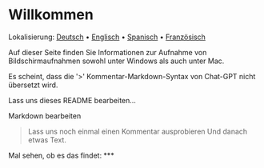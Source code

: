 # Willkommen
Lokalisierung: [Deutsch](https://ewildingli.github.io/Global-Instructor-Guidelines/DE/) • [Englisch](https://ewildingli.github.io/Global-Instructor-Guidelines/) • [Spanisch](https://ewildingli.github.io/Global-Instructor-Guidelines/ES/) • [Französisch](https://ewildingli.github.io/Global-Instructor-Guidelines/FR/)

Auf dieser Seite finden Sie Informationen zur Aufnahme von Bildschirmaufnahmen sowohl unter Windows als auch unter Mac.

Es scheint, dass die '>' Kommentar-Markdown-Syntax von Chat-GPT nicht übersetzt wird.

Lass uns dieses README bearbeiten...

Markdown bearbeiten

> Lass uns noch einmal einen Kommentar ausprobieren
Und danach etwas Text.

Mal sehen, ob es das findet: ***